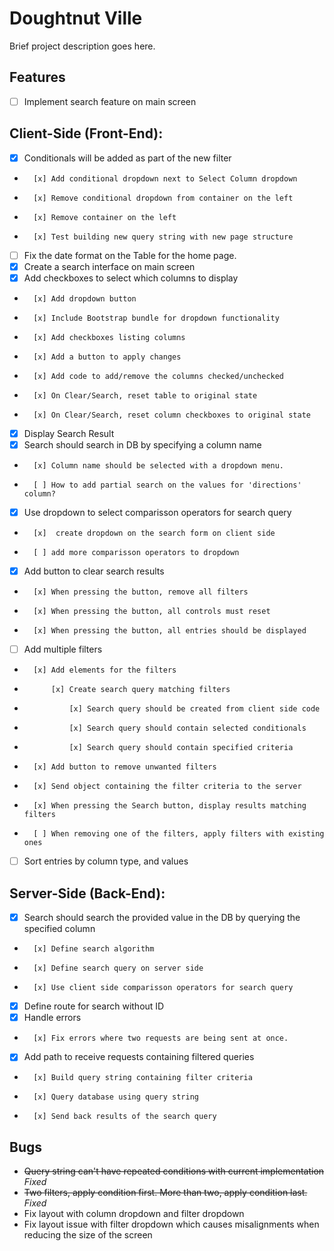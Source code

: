 # Doughtnut Ville

Brief project description goes here.

## Features

- [ ] Implement search feature on main screen

## Client-Side (Front-End):

- [x] Conditionals will be added as part of the new filter
-       [x] Add conditional dropdown next to Select Column dropdown
-       [x] Remove conditional dropdown from container on the left
-       [x] Remove container on the left
-       [x] Test building new query string with new page structure

- [ ] Fix the date format on the Table for the home page.
- [x] Create a search interface on main screen
- [x] Add checkboxes to select which columns to display
-       [x] Add dropdown button
-       [x] Include Bootstrap bundle for dropdown functionality
-       [x] Add checkboxes listing columns
-       [x] Add a button to apply changes
-       [x] Add code to add/remove the columns checked/unchecked
-       [x] On Clear/Search, reset table to original state
-       [x] On Clear/Search, reset column checkboxes to original state
- [x] Display Search Result
- [x] Search should search in DB by specifying a column name
-       [x] Column name should be selected with a dropdown menu.
-       [ ] How to add partial search on the values for 'directions' column?
- [x] Use dropdown to select comparisson operators for search query
-       [x]  create dropdown on the search form on client side
-       [ ] add more comparisson operators to dropdown
- [x] Add button to clear search results
-       [x] When pressing the button, remove all filters
-       [x] When pressing the button, all controls must reset
-       [x] When pressing the button, all entries should be displayed
- [ ] Add multiple filters
-       [x] Add elements for the filters
-           [x] Create search query matching filters
-               [x] Search query should be created from client side code
-               [x] Search query should contain selected conditionals
-               [x] Search query should contain specified criteria
-       [x] Add button to remove unwanted filters
-       [x] Send object containing the filter criteria to the server
-       [x] When pressing the Search button, display results matching filters
-       [ ] When removing one of the filters, apply filters with existing ones
- [ ] Sort entries by column type, and values

## Server-Side (Back-End):

- [x] Search should search the provided value in the DB by querying the specified column
-       [x] Define search algorithm
-       [x] Define search query on server side
-       [x] Use client side comparisson operators for search query
- [x] Define route for search without ID
- [x] Handle errors
-       [x] Fix errors where two requests are being sent at once.
- [x] Add path to receive requests containing filtered queries
-       [x] Build query string containing filter criteria
-       [x] Query database using query string
-       [x] Send back results of the search query

## Bugs

- ~~Query string can't have repeated conditions with current implementation~~ _Fixed_
- ~~Two filters, apply condition first. More than two, apply condition last.~~ _Fixed_
- Fix layout with column dropdown and filter dropdown
- Fix layout issue with filter dropdown which causes misalignments when reducing the size of the screen
